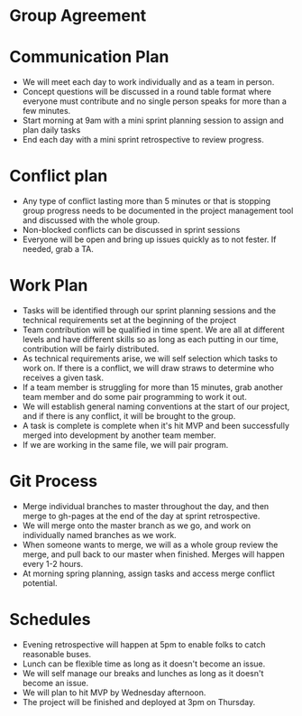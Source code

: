 # Group Agreement

# Communication Plan
- We will meet each day to work individually and as a team in person.
- Concept questions will be discussed in a round table format where everyone must contribute and no single person speaks for more than a few minutes.
- Start morning at 9am with a mini sprint planning session to assign and plan daily tasks
- End each day with a mini sprint retrospective to review progress.
# Conflict plan
- Any type of conflict lasting more than 5 minutes or that is stopping group progress needs to be documented in the project management tool and discussed with the whole group.
- Non-blocked conflicts can be discussed in sprint sessions
- Everyone will be open and bring up issues quickly as to not fester. If needed, grab a TA.
# Work Plan
- Tasks will be identified through our sprint planning sessions and the technical requirements set at the beginning of the project
- Team contribution will be qualified in time spent. We are all at different levels and have different skills so as long as each putting in our time, contribution will be fairly distributed.
- As technical requirements arise, we will self selection which tasks to work on. If there is a conflict, we will draw straws to determine who receives a given task.
- If a team member is struggling for more than 15 minutes, grab another team member and do some pair programming to work it out.
- We will establish general naming conventions at the start of our project, and if there is any conflict, it will be brought to the group.
- A task is complete is complete when it's hit MVP and been successfully merged into development by another team member.
- If we are working in the same file, we will pair program.
# Git Process
- Merge individual branches to master throughout the day, and then merge to gh-pages at the end of the day at sprint retrospective.
- We will merge onto the master branch as we go, and work on individually named branches as we work.
- When someone wants to merge, we will as a whole group review the merge, and pull back to our master when finished. Merges will happen every 1-2 hours.
- At morning spring planning, assign tasks and access merge conflict potential.
# Schedules
- Evening retrospective will happen at 5pm to enable folks to catch reasonable buses.
- Lunch can be flexible time as long as it doesn't become an issue.
- We will self manage our breaks and lunches as long as it doesn't become an issue.
- We will plan to hit MVP by Wednesday afternoon.
- The project will be finished and deployed at 3pm on Thursday.

